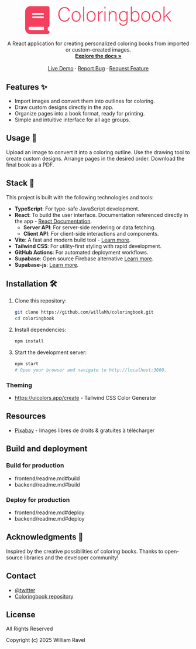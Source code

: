 <br />
<p align="center">
<a href="documents/coloringbook_logo_wide.png">
    <img src="documents/coloringbook_logo_wide.png" alt="Coloring Book" width="400" >
  </a>

  <p align="center">
    A React application for creating personalized coloring books from imported or custom-created images.
    <br />
    <a href="https://github.com/willahh/coloringbook"><strong>Explore the docs »</strong></a>
    <br />
    <br />
    <a href="https://willahh.github.io/coloringbook/">Live Demo</a>
    ·
    <a href="https://github.com/willahh/coloringbook/issues">Report Bug</a>
    ·
    <a href="https://github.com/willahh/coloringbook/issues">Request Feature</a>
  </p>
</p>

## Features ✨
- Import images and convert them into outlines for coloring.
- Draw custom designs directly in the app.
- Organize pages into a book format, ready for printing.
- Simple and intuitive interface for all age groups.


## Usage 📖
Upload an image to convert it into a coloring outline.
Use the drawing tool to create custom designs.
Arrange pages in the desired order.
Download the final book as a PDF.

## Stack 🧰
This project is built with the following technologies and tools:

- **TypeScript**: For type-safe JavaScript development.  
- **React**: To build the user interface. Documentation referenced directly in the app - [React Documentation](https://react.dev/reference/react).  
  - **Server API**: For server-side rendering or data fetching.  
  - **Client API**: For client-side interactions and components.  
- **Vite**: A fast and modern build tool - [Learn more](https://vite.dev/).  
- **Tailwind CSS**: For utility-first styling with rapid development.  
- **GitHub Actions**: For automated deployment workflows.  
- **Supabase**: Open source Firebase alternative [Learn more](https://supabase.com/).
- **Supabase-js**: [Learn more](https://supabase.com/docs/reference/javascript/start).

## Installation 🛠️

1. Clone this repository:
   ```bash
   git clone https://github.com/willahh/coloringbook.git
   cd coloringbook
   ```

2. Install dependencies:
   ```bash
   npm install
   ```

3. Start the development server:
   ```bash
   npm start
   # Open your browser and navigate to http://localhost:3000.
   ```


### Theming
- https://uicolors.app/create - Tailwind CSS Color Generator


## Resources
- [Pixabay](https://pixabay.com/fr/) - Images libres de droits & gratuites à télécharger 



## Build and deployment
### Build for production
- frontend/readme.md#build
- backend/readme.md#build


### Deploy for production
- frontend/readme.md#deploy
- backend/readme.md#deploy


## Acknowledgments 🙏
Inspired by the creative possibilities of coloring books.
Thanks to open-source libraries and the developer community!


## Contact
- [@twitter](https://twitter.com/willahhravel)
- [Coloringbook repository](https://github.com/willahh/coloringbook)


## License
All Rights Reserved

Copyright (c) 2025 William Ravel
